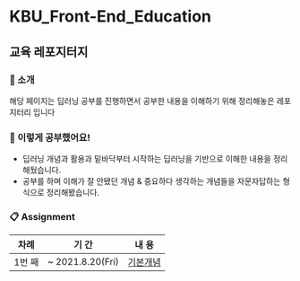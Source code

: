 # KBU_Front-End_Education

## 교육 레포지터지

### **🏡 소개**

해당 페이지는 딥러닝 공부를 진행하면서 공부한 내용을 이해하기 위해 정리해놓은 레포지터리 입니다


### **📌 이렇게 공부했어요!**
- 딥러닝 개념과 활용과 밑바닥부터 시작하는 딥러닝을 기반으로 이해한 내용을 정리해뒀습니다.
- 공부를 하며 이해가 잘 안됐던 개념 & 중요하다 생각하는 개념들을 자문자답하는 형식으로 정리해봤습니다.


### **📋 Assignment**
|차례|기 간|내 용|
|------|---|---|
|1번 째| ~ 2021.8.20(Fri)| [기본개념](https://github.com/kbubot/KBU_Front-End_Education/blob/main/Task/O.T.md)|
